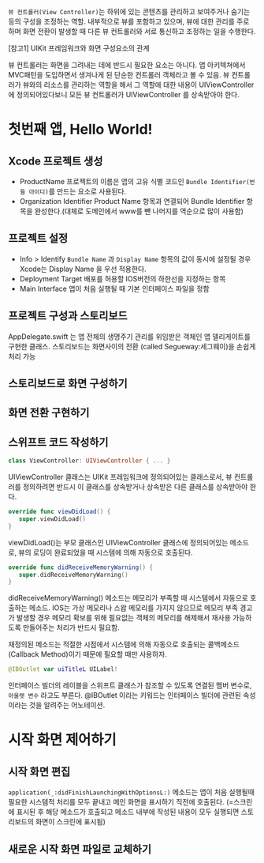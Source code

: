 `뷰 컨트롤러(View Controller)`는 하위에 있는 콘텐츠를 관리하고 보여주거나 숨기는 등의 구성을 조정하는 역할. 내부적으로 뷰를 포함하고 있으며, 뷰에 대한 관리를 주로 하며 화면 전환이 발생할 때 다른 뷰 컨트롤러와 서로 통신하고 조정하는 일을 수행한다.

[참고1] UIKit 프레임워크와 화면 구성요소의 관계



뷰 컨트롤러는 화면을 그려내는 데에 반드시 필요한 요소는 아니다.
앱 아키텍쳐에서 MVC패턴을 도입하면서 생겨나게 된 단순한 컨트롤러 객체라고 볼 수 있음. 뷰 컨트롤러가 뷰와의 리소스를 관리하는 역할을 해서 그 역할에 대한 내용이 UIViewController에 정의되어있다보니 모든 뷰 컨트롤러가 UIViewController 를 상속받아야 한다.

# 첫번째 앱, Hello World!

## Xcode 프로젝트 생성

* ProductName
프로젝트의 이름은 앱의 고유 식별 코드인 `Bundle Identifier(번들 아이디)`를 만드는 요소로 사용된다.
* Organization Identifier
Product Name 항목과 연결되어 Bundle Identifier 항목을 완성한다.(대체로 도메인에서 www를 뺀 나머지를 역순으로 많이 사용함)

## 프로젝트 설정

* Info > Identify
`Bundle Name` 과 `Display Name` 항목의 값이 동시에 설정될 경우 Xcode는 Display Name 을 우선 적용한다.
* Deployment Target
배포를 허용할 IOS버전의 하한선을 지정하는 항목
* Main Interface
앱이 처음 실행될 때 기본 인터페이스 파일을 정함

## 프로젝트 구성과 스토리보드

AppDelegate.swift 는 앱 전체의 생명주기 관리를 위임받은 객체인 앱 델리게이트를 구현한 클래스.
스토리보드는 화면사이의 전환 (called Segueway:세그웨이)을 손쉽게 처리 가능

## 스토리보드로 화면 구성하기

## 화면 전환 구현하기

## 스위프트 코드 작성하기

```swift
class ViewController: UIViewController { ... }

```

UIViewController 클래스는 UIKit 프레임워크에 정의되어있는 클래스로서, 뷰 컨트롤러를 정의하려면 반드시 이 클래스를 상속받거나 상속받은 다른 클래스를 상속받아야 한다.

```swift
override func viewDidLoad() {
   super.viewDidLoad()
}

```

viewDidLoad()는 부모 클래스인 UIViewController 클래스에 정의되어있는 메소드로, 뷰의 로딩이 완료되었을 때 시스템에 의해 자동으로 호출된다.

```swift
override func didReceiveMemoryWarning() {
   super.didReceiveMemoryWarning()
}

```

didReceiveMemoryWarning() 메소드는 메모리가 부족할 때 시스템에서 자동으로 호출하는 메소드.
IOS는 가상 메모리나 스왑 메모리를 가지지 않으므로 메모리 부족 경고가 발생할 경우 메모리 확보를 위해 필요없는 객체의 메모리를 해제해서 재사용 가능하도록 만들어주는 처리가 반드시 필요함.

재정의된 메소드는 적절한 시점에서 시스템에 의해 자동으로 호출되는 콜백메소드(Callback Method)이기 때문에 필요할 때만 사용하자.

```swift
@IBOutlet var uiTitleL UILabel!

```

인터페이스 빌더의 레이블을 스위프트 클래스가 참조할 수 있도록 연결된 멤버 변수로, `아울렛 변수` 라고도 부른다. @IBOutlet 이라는 키워드는 인터페이스 빌더에 관련된 속성이라는 것을 알려주는 어노테이션.

# 시작 화면 제어하기

## 시작 화면 편집

`application(_:didFinishLaunchingWithOptionsL:)` 메소드는 앱이 처음 실행될때 필요한 시스템적 처리를 모두 끝내고 메인 화면을 표시하기 직전에 호출된다.
(=스크린에 표시된 후 해당 메소드가 호출되고 메소드 내부에 작성된 내용이 모두 실행되면 스토리보드의 화면이 스크린에 표시됨)

## 새로운 시작 화면 파일로 교체하기
